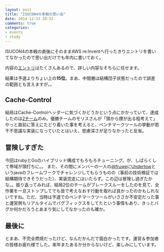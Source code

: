 ```yaml
---
layout: post
title: "ISUCON4の本戦の思い出"
date: 2014-12-31 20:52
comments: true
categories: 
- events
- study
---
```


[cads]: https://twitter.com/cads
[fruwe]: https://twitter.com/fruwe

ISUCON4の本戦の直後にそのままAWS re:Inventへ行ったきりエントリを書いてなかったので思い出だけでも年内に書いておく。

内容の[エントリ](http://isucon.net/archives/41252218.html)はたくさんあるので、詳しい内容なそちらに任せます。

結果は予選よりちょい上の**15位**。まあ、中間層は結構団子状態だったので誤差の範囲とも言えますが。。

## Cache-Control ##

結局はCache-Controlヘッダーに気づくかどうかという点にかかっていて、達成したのは[2チーム](http://isucon.net/archives/41634734.html)のみ。優勝チームのモリスさんが「頭から煙が出る程考えて」やっと直前に答えにたどり着いた事を考えると、ベンチマークツールの挙動が若干不思議な実装になっていたとはいえ、思慮深さが足りなかったと反省。

## 冒険しすぎた ##

今回はrubyとGoのハイブリッド構成でもろもろチューニング。が、しばらくして帯域が頭打ちに。。
また、その間にメンバーの一人の[@fruwe][fruwe]に[Undertow](http://undertow.io/)というjavaのフレームワークでチャレンジしてもらうものの（事前の技術検証では結構期待できそうだった）、実装完走にはいたらず。この辺は冒険し過ぎたかな。。振り返ってみれば、結局2位のチームがブレークスルーをしたのを見て、全作業を一旦ストップしてでも皆で考えなおす行動を取れば良かったのかもしれないですね。ただ、当時は予選でのベンチマークツールがいささか不安定だった事と運営側もリアルタイムでバグフィックスをしてたという事情もあり、きっとバグか何かだろうとあまり気にしてなかったのも確か。

## 最後に ##

とまあ、不完全燃焼だったけど、なんだかんだで面白かったです。運営＆参加者の皆様お疲れ様でした。来年またあるか分からないけど、楽しみにしています。






